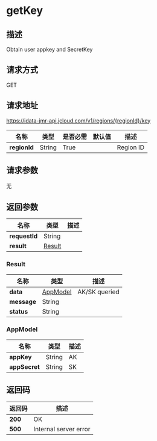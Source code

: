 # getKey


## 描述
Obtain user appkey and SecretKey

## 请求方式
GET

## 请求地址
https://idata-jmr-api.jcloud.com/v1/regions/{regionId}/key

|名称|类型|是否必需|默认值|描述|
|---|---|---|---|---|
|**regionId**|String|True||Region ID|

## 请求参数
无


## 返回参数
|名称|类型|描述|
|---|---|---|
|**requestId**|String||
|**result**|[Result](##Result)||


### <a name="Result">Result</a>
|名称|类型|描述|
|---|---|---|
|**data**|[AppModel](##AppModel)|AK/SK queried|
|**message**|String||
|**status**|String||
### <a name="AppModel">AppModel</a>
|名称|类型|描述|
|---|---|---|
|**appKey**|String|AK|
|**appSecret**|String|SK|

## 返回码
|返回码|描述|
|---|---|
|**200**|OK|
|**500**|Internal server error|
